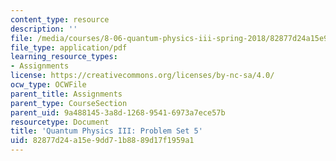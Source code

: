 ```yaml
---
content_type: resource
description: ''
file: /media/courses/8-06-quantum-physics-iii-spring-2018/82877d24a15e9dd71b8889d17f1959a1_MIT8_06S18ps5.pdf
file_type: application/pdf
learning_resource_types:
- Assignments
license: https://creativecommons.org/licenses/by-nc-sa/4.0/
ocw_type: OCWFile
parent_title: Assignments
parent_type: CourseSection
parent_uid: 9a488145-3a8d-1268-9541-6973a7ece57b
resourcetype: Document
title: 'Quantum Physics III: Problem Set 5'
uid: 82877d24-a15e-9dd7-1b88-89d17f1959a1
---
```


